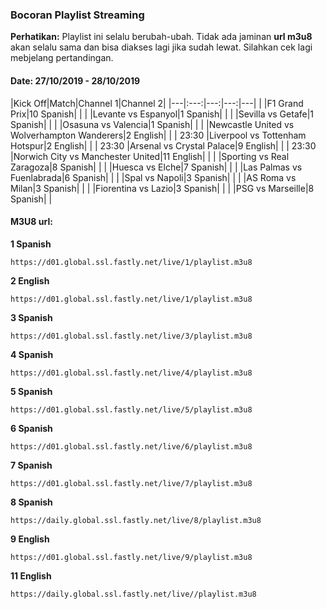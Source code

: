 ### Bocoran Playlist Streaming

**Perhatikan:** Playlist ini selalu berubah-ubah. Tidak ada jaminan **url m3u8** akan selalu sama dan bisa diakses lagi jika sudah lewat. Silahkan cek lagi mebjelang pertandingan.

#### Date: 27/10/2019 - 28/10/2019

|Kick Off|Match|Channel 1|Channel 2|
|---|:---:|---:|---:|---|
| |F1 Grand Prix|10 Spanish| |
| |Levante vs Espanyol|1 Spanish| |
| |Sevilla vs Getafe|1 Spanish| |
| |Osasuna vs Valencia|1 Spanish| |
| |Newcastle United vs Wolverhampton Wanderers|2 English| |
| 23:30 |Liverpool vs Tottenham Hotspur|2 English| |
| 23:30 |Arsenal vs Crystal Palace|9 English| |
| 23:30 |Norwich City vs Manchester United|11 English| |
| |Sporting vs Real Zaragoza|8 Spanish| |
| |Huesca vs Elche|7 Spanish| |
| |Las Palmas vs Fuenlabrada|6 Spanish| |
| |Spal vs Napoli|3 Spanish| |
| |AS Roma vs Milan|3 Spanish| |
| |Fiorentina vs Lazio|3 Spanish| |
| |PSG vs Marseille|8 Spanish| |

#### M3U8 url:

**1 Spanish**
```
https://d01.global.ssl.fastly.net/live/1/playlist.m3u8
```
**2 English**
```
https://d01.global.ssl.fastly.net/live/1/playlist.m3u8
```
**3 Spanish**
```
https://d01.global.ssl.fastly.net/live/3/playlist.m3u8
```
**4 Spanish**
```
https://d01.global.ssl.fastly.net/live/4/playlist.m3u8
```
**5 Spanish**
```
https://d01.global.ssl.fastly.net/live/5/playlist.m3u8
```
**6 Spanish**
```
https://d01.global.ssl.fastly.net/live/6/playlist.m3u8
```
**7 Spanish**
```
https://d01.global.ssl.fastly.net/live/7/playlist.m3u8
```
**8 Spanish**
```
https://daily.global.ssl.fastly.net/live/8/playlist.m3u8
```
**9 English**
```
https://d01.global.ssl.fastly.net/live/9/playlist.m3u8
```
**11 English**
```
https://daily.global.ssl.fastly.net/live//playlist.m3u8
```
